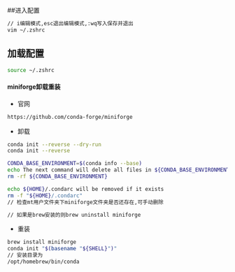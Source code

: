 ##进入配置
```sh
// i编辑模式,esc退出编辑模式,:wq写入保存并退出
vim ~/.zshrc
```
## 加载配置
```sh
source ~/.zshrc
```
#### miniforge卸载重装
- 官网
```sh
https://github.com/conda-forge/miniforge
```
- 卸载
```sh
conda init --reverse --dry-run
conda init --reverse

CONDA_BASE_ENVIRONMENT=$(conda info --base)
echo The next command will delete all files in ${CONDA_BASE_ENVIRONMENT}
rm -rf ${CONDA_BASE_ENVIRONMENT}

echo ${HOME}/.condarc will be removed if it exists
rm -f "${HOME}/.condarc"
// 检查mt用户文件夹下miniforge文件夹是否还存在,可手动删除

// 如果是brew安装的则brew uninstall miniforge
```
- 重装
```sh
brew install miniforge
conda init "$(basename "${SHELL}")"
// 安装目录为
/opt/homebrew/bin/conda
```

